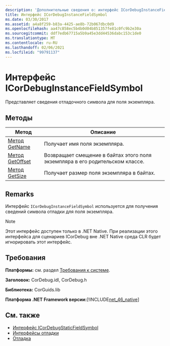 ```yaml
---
description: 'Дополнительные сведения о: интерфейс ICorDebugInstanceFieldSymbol'
title: Интерфейс ICorDebugInstanceFieldSymbol
ms.date: 03/30/2017
ms.assetid: a4a8f259-b83a-4425-ae8b-72b067dbc0d9
ms.openlocfilehash: aa47c858ec5b4b0d04b851357fe81c0fc9b2e30a
ms.sourcegitcommit: ddf7edb67715a5b9a45e3dd44536dabc153c1de0
ms.translationtype: MT
ms.contentlocale: ru-RU
ms.lasthandoff: 02/06/2021
ms.locfileid: "99791137"
---
```

# <a name="icordebuginstancefieldsymbol-interface"></a>Интерфейс ICorDebugInstanceFieldSymbol

Представляет сведения отладочного символа для поля экземпляра.  
  
## <a name="methods"></a>Методы  
  
|Метод|Описание|  
|------------|-----------------|  
|[Метод GetName](icordebuginstancefieldsymbol-getname-method.md)|Получает имя поля экземпляра.|  
|[Метод GetOffset](icordebuginstancefieldsymbol-getoffset-method.md)|Возвращает смещение в байтах этого поля экземпляра в его родительском классе.|  
|[Метод GetSize](icordebuginstancefieldsymbol-getsize-method.md)|Получает размер поля экземпляра в байтах.|  
  
## <a name="remarks"></a>Remarks  

 Интерфейс `ICorDebugInstanceFieldSymbol` используется для получения сведений символа отладки для поля экземпляра.  
  
> [!NOTE]
> Этот интерфейс доступен только в .NET Native. При реализации этого интерфейса для сценариев ICorDebug вне .NET Native среда CLR будет игнорировать этот интерфейс.  
  
## <a name="requirements"></a>Требования  

 **Платформы:** см. раздел [Требования к системе](../../get-started/system-requirements.md).  
  
 **Заголовок:** CorDebug.idl, CorDebug.h  
  
 **Библиотека:** CorGuids.lib  
  
 **Платформа .NET Framework версии:**[!INCLUDE[net_46_native](../../../../includes/net-46-native-md.md)]  
  
## <a name="see-also"></a>См. также

- [Интерфейс ICorDebugStaticFieldSymbol](icordebugstaticfieldsymbol-interface.md)
- [Интерфейсы отладки](debugging-interfaces.md)
- [Отладка](index.md)
